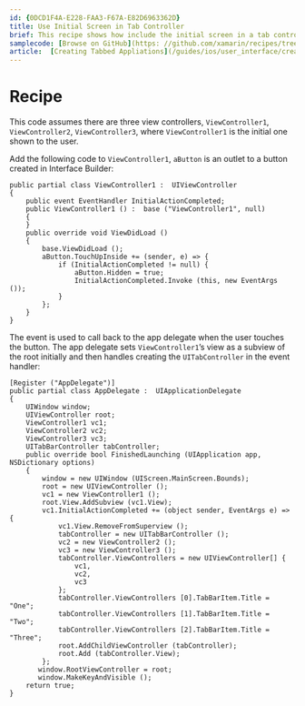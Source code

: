 ```yaml
---
id: {0DCD1F4A-E228-FAA3-F67A-E82D6963362D}  
title: Use Initial Screen in Tab Controller  
brief: This recipe shows how include the initial screen in a tab controller after a user interacts with the screen.  
samplecode: [Browse on GitHub](https: //github.com/xamarin/recipes/tree/master/ios/content_controls/other_ux/use_initial_screen_in_tab_controller) 
article:  [Creating Tabbed Appliations](/guides/ios/user_interface/creating_tabbed_applications/) 
---
```


<a name="Recipe" class="injected"></a>


# Recipe

This code assumes there are three view
controllers, `ViewController1`, `ViewController2`, `ViewController3`,
where `ViewController1` is the initial one shown to the
user.

Add the following code
to `ViewController1`, `aButton` is an
outlet to a button created in Interface Builder: 

```
public partial class ViewController1 :  UIViewController
{
    public event EventHandler InitialActionCompleted;
    public ViewController1 () :  base ("ViewController1", null)
    {
    }
    public override void ViewDidLoad ()
    {
        base.ViewDidLoad ();
        aButton.TouchUpInside += (sender, e) => {
            if (InitialActionCompleted != null) {
                aButton.Hidden = true;
                InitialActionCompleted.Invoke (this, new EventArgs ());
            }
        };
    }
}
```

The event is used to call back to the app delegate when the user touches the
button. The app delegate sets `ViewController1`’s view
as a subview of the root initially and then handles creating
the `UITabController` in the event handler: 

```
[Register ("AppDelegate")]
public partial class AppDelegate :  UIApplicationDelegate
{
    UIWindow window;
    UIViewController root;
    ViewController1 vc1;
    ViewController2 vc2;
    ViewController3 vc3;
    UITabBarController tabController;
    public override bool FinishedLaunching (UIApplication app, NSDictionary options)
    {
        window = new UIWindow (UIScreen.MainScreen.Bounds);
        root = new UIViewController ();
        vc1 = new ViewController1 ();
        root.View.AddSubview (vc1.View);
        vc1.InitialActionCompleted += (object sender, EventArgs e) => {
            vc1.View.RemoveFromSuperview ();
            tabController = new UITabBarController ();
            vc2 = new ViewController2 ();
            vc3 = new ViewController3 ();
            tabController.ViewControllers = new UIViewController[] {
                vc1,
                vc2,
                vc3
            };
            tabController.ViewControllers [0].TabBarItem.Title = "One";
            tabController.ViewControllers [1].TabBarItem.Title = "Two";
            tabController.ViewControllers [2].TabBarItem.Title = "Three";
            root.AddChildViewController (tabController);
            root.Add (tabController.View);
        };
       window.RootViewController = root;
       window.MakeKeyAndVisible ();
    return true;
}
```